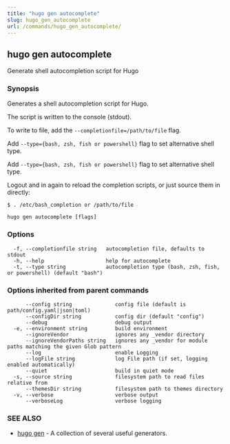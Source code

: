 ```yaml
---
title: "hugo gen autocomplete"
slug: hugo_gen_autocomplete
url: /commands/hugo_gen_autocomplete/
---
```

## hugo gen autocomplete

Generate shell autocompletion script for Hugo

### Synopsis

Generates a shell autocompletion script for Hugo.

The script is written to the console (stdout).

To write to file, add the `--completionfile=/path/to/file` flag.

Add `--type={bash, zsh, fish or powershell}` flag to set alternative
shell type.

Add `--type={bash, zsh, fish or powershell}` flag to set alternative
shell type.

Logout and in again to reload the completion scripts,
or just source them in directly:

	$ . /etc/bash_completion or /path/to/file

```
hugo gen autocomplete [flags]
```

### Options

```
  -f, --completionfile string   autocompletion file, defaults to stdout
  -h, --help                    help for autocomplete
  -t, --type string             autocompletion type (bash, zsh, fish, or powershell) (default "bash")
```

### Options inherited from parent commands

```
      --config string              config file (default is path/config.yaml|json|toml)
      --configDir string           config dir (default "config")
      --debug                      debug output
  -e, --environment string         build environment
      --ignoreVendor               ignores any _vendor directory
      --ignoreVendorPaths string   ignores any _vendor for module paths matching the given Glob pattern
      --log                        enable Logging
      --logFile string             log File path (if set, logging enabled automatically)
      --quiet                      build in quiet mode
  -s, --source string              filesystem path to read files relative from
      --themesDir string           filesystem path to themes directory
  -v, --verbose                    verbose output
      --verboseLog                 verbose logging
```

### SEE ALSO

* [hugo gen](/commands/hugo_gen/)	 - A collection of several useful generators.

